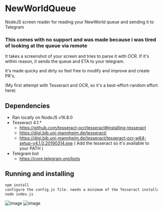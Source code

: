 # NewWorldQueue
NodeJS screen reader for reading your NewWorld queue and sending it to Telegram

### This comes with no support and was made because i was tired of looking at the queue via remote
It takes a screenshot of your screen and tries to parse it with OCR.
If it's within reason, it sends the queue and ETA to your telegram.

It's made quicky and dirty so feel free to modify and improve and create PR's.

(My first attempt with Tesseract and OCR, so it's a best-effort-random effort here)

## Dependencies
- Ran locally on NodeJS v16.8.0
- Tesseract 4.1.*
    - https://github.com/tesseract-ocr/tesseract#installing-tesseract
    - https://digi.bib.uni-mannheim.de/tesseract/
    - https://digi.bib.uni-mannheim.de/tesseract/tesseract-ocr-w64-setup-v4.1.0.20190314.exe
      ( Add the tesseract so it's available to your PATH )
- Telegram bot
    - https://core.telegram.org/bots


## Running and installing
```bash
npm install
configure the config.js file. needs a minimum of the Tesseract installation and the telegram bot api token
node index.js
```

![image](https://user-images.githubusercontent.com/321691/135719108-b535431b-6ce1-4a90-ba25-a8321d76f675.png)
![image](https://user-images.githubusercontent.com/321691/135719102-917c99b4-cf15-4fb9-b317-bd1d15bc974d.png)
